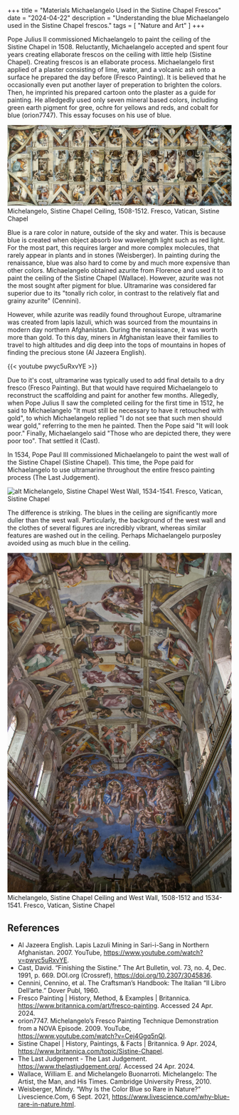 +++
title = "Materials Michaelangelo Used in the Sistine Chapel Frescos"
date = "2024-04-22"
description = "Understanding the blue Michaelangelo used in the Sistine Chapel frescos."
tags = [
    "Nature and Art"
]
+++

Pope Julius II commissioned Michaelangelo to paint the ceiling of the Sistine Chapel in 1508. Reluctantly, Michaelangelo accepted and spent four years creating ellaborate frescos on the ceiling with little help (Sistine Chapel). Creating frescos is an ellaborate process. Michaelangelo first applied of a plaster consisting of lime, water, and a volcanic ash onto a surface he prepared the day before (Fresco Painting). It is believed that he occasionally even put another layer of preperation to brighten the colors. Then, he imprinted his prepared cartoon onto the plaster as a guide for painting. He alledgedly used only seven mineral based colors, including green earth pigment for gree, ochre for yellows and reds, and cobalt for blue (orion7747). This essay focuses on his use of blue.

![alt](cappella_sistina.jpg)
Michelangelo, Sistine Chapel Ceiling, 1508-1512. Fresco, Vatican, Sistine Chapel

Blue is a rare color in nature, outside of the sky and water. This is because blue is created when object absorb low wavelength light such as red light. For the most part, this requires larger and more complex molecules, that rarely appear in plants and in stones (Weisberger). In painting during the renaissance, blue was also hard to come by and much more expensive than other colors. Michaelangelo obtained azurite from Florence and used it to paint the ceiling of the Sistine Chapel (Wallace). However, azurite was not the most sought after pigment for blue. Ultramarine was considered far superior due to its "tonally rich color, in contrast to the relatively flat and grainy azurite" (Cennini).

However, while azurite was readily found throughout Europe, ultramarine was created from lapis lazuli, which was sourced from the mountains in modern day northern Afghanistan. During the renaissance, it was worth more than gold. To this day, miners in Afghanistan leave their families to travel to high altitudes and dig deep into the tops of mountains in hopes of finding the precious stone (Al Jazeera English). 

{{< youtube pwyc5uRxvYE >}}

Due to it's cost, ultramarine was typically used to add final details to a dry fresco (Fresco Painting). But that would have required Michaelangelo to reconstruct the scaffolding and paint for another few months. Allegedly, when Pope Julius II saw the completed ceiling for the first time in 1512, he said to Michaelangelo "It must still be necessary to have it retouched with gold", to which Michaelangelo replied "I do not see that such men should wear gold," referring to the men he painted. Then the Pope said "It will look poor." Finally, Michaelangelo said "Those who are depicted there, they were poor too". That settled it (Cast).

In 1534, Pope Paul III commissioned Michaelangelo to paint the west wall of the Sistine Chapel (Sistine Chapel). This time, the Pope paid for Michaelangelo to use ultramarine throughout the entire fresco painting process (The Last Judgement).

![alt](last_judgement.jpg)
Michelangelo, Sistine Chapel West Wall, 1534-1541. Fresco, Vatican, Sistine Chapel

The difference is striking. The blues in the ceiling are significantly more duller than the west wall. Particularly, the background of the west wall and the clothes of several figures are incredibly vibrant, whereas similar features are washed out in the ceiling. Perhaps Michaelangelo purposley avoided using as much blue in the ceiling.

![alt](Sistine_Chapel_ceiling.jpg)
Michelangelo, Sistine Chapel Ceiling and West Wall, 1508-1512 and 1534-1541. Fresco, Vatican, Sistine Chapel

## References
- Al Jazeera English. Lapis Lazuli Mining in Sari-i-Sang in Northern Afghanistan. 2007. YouTube, https://www.youtube.com/watch?v=pwyc5uRxvYE.
- Cast, David. “Finishing the Sistine.” The Art Bulletin, vol. 73, no. 4, Dec. 1991, p. 669. DOI.org (Crossref), https://doi.org/10.2307/3045836.
- Cennini, Cennino, et al. The Craftsman’s Handbook: The Italian “Il Libro Dell’arte.” Dover Publ, 1960.
- Fresco Painting | History, Method, & Examples | Britannica. https://www.britannica.com/art/fresco-painting. Accessed 24 Apr. 2024.
- orion7747. Michelangelo’s Fresco Painting Technique Demonstration from a NOVA Episode. 2009. YouTube, https://www.youtube.com/watch?v=Cej4Ggq5nQI.
- Sistine Chapel | History, Paintings, & Facts | Britannica. 9 Apr. 2024, https://www.britannica.com/topic/Sistine-Chapel.
- The Last Judgement - The Last Judgement. https://www.thelastjudgement.org/. Accessed 24 Apr. 2024.
- Wallace, William E. and Michelangelo Buonarroti. Michelangelo: The Artist, the Man, and His Times. Cambridge University Press, 2010.
- Weisberger, Mindy. “Why Is the Color Blue so Rare in Nature?” Livescience.Com, 6 Sept. 2021, https://www.livescience.com/why-blue-rare-in-nature.html.


<!-- *(Cennini 1960, 36)


Typically, I will specifically focus on his use of blue. 


ceiling was 


Green earth for greens, Ochre for yellows and reds, cobalt or lapiz lazuli for blue

vermilion, a vibrant red pigment derived from mercury sulfide, lead white, which provided a brilliant white hue

plaster, composed of lime, sand, and water

Among the colours Michelangelo began purchasing in the spring of 1536 was one which was only found in Afghanistan, ultramarine, a precious blue made of crushed lapis lazuli, the most expensive of all the Renaissance colours, more expensive than gold, usually reserved for the Virgin's cloak, or flashes of heavenly sky in paintings by Titian.

As the restoration of The Last Judgment reveals, Michelangelo was probably the only painter ever to use ultramarine with true promiscuity and abandon; the Pope was paying. What we now see at the east wall of the Sistine chapel is an artist taking a precious material and splashing it about as if it were house paint.


https://blog.johncabot.edu/study-abroad/the-fresco-mastering-michelangelos-technique-when-you-study-abroad-in-italy#:~:text=The%20amazing%20durability%20of%20fresco,colors%20appear%20translucent%2C%20like%20watercolor.

Michelangelo used only seven distinct pigments for the entire composition. Each pigment was derived from minerals found in earth and clay - ochre for reds, lapis lazuli for blues, and so forth

https://commons.wikimedia.org/wiki/Category:Sistine_Chapel_ceiling#/media/File:Sistine_Chapel_ceiling_02.jpg

https://www.britannica.com/art/fresco-painting

https://www.britannica.com/topic/Sistine-Chapel -->
